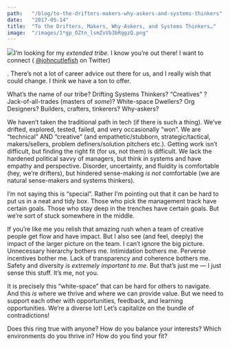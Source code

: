```yaml
---
path:	"/blog/to-the-drifters-makers-why-askers-and-systems-thinkers"
date:	"2017-05-14"
title:	"To the Drifters, Makers, Why-Askers, and Systems Thinkers…"
image:	"/images/1*gp_OZtn_lsmZvVb3bRggzQ.png"
---
```


![](/images/1*gp_OZtn_lsmZvVb3bRggzQ.png)I’m looking for my *extended tribe*. I know you’re out there! I want to connect ( [@johncutlefish](https://twitter.com/johncutlefish) on Twitter)

. There’s not a lot of career advice out there for us, and I really wish that could change. I think we have a ton to offer.

What’s the name of our tribe? Drifting Systems Thinkers? “Creatives” ? Jack-of-all-trades (masters of *some*)? White-space Dwellers? Org Designers? Builders, crafters, tinkerers? Why-askers?

We haven’t taken the traditional path in tech (if there is such a thing). We’ve drifted, explored, tested, failed, and very occasionally “won”. We are “technical” AND “creative” (and empathetic/stubborn, strategic/tactical, makers/sellers, problem definers/solution pitchers etc.). Getting work isn’t difficult, but finding the right fit (for us, not them) is difficult. We lack the hardened political savvy of managers, but think in systems and have empathy and perspective. Disorder, uncertainty, and fluidity is comfortable (hey, we’re drifters), but hindered sense-making *is not* comfortable (we are natural sense-makers and systems thinkers).

I’m not saying this is “special”. Rather I’m pointing out that it can be hard to put us in a neat and tidy box. Those who pick the management track have certain goals. Those who stay deep in the trenches have certain goals. But we’re sort of stuck somewhere in the middle.

If you’re like me you relish that amazing rush when a team of creative people get flow and have impact. But I also see (and feel, deeply) the impact of the larger picture on the team. I can’t ignore the big picture. Unnecessary hierarchy bothers me. Intimidation bothers me. Perverse incentives bother me. Lack of transparency and coherence bothers me. Safety and diversity *is extremely important to me*. But that’s just me — I just sense this stuff. It’s me, not you.

It is precisely this “white-space” that can be hard for others to navigate. And this *is* where we thrive and where we can provide value. But we need to support each other with opportunities, feedback, and learning opportunities. We’re a diverse lot! Let’s capitalize on the bundle of contradictions!

Does this ring true with anyone? How do you balance your interests? Which environments do you thrive in? How do you find your fit?
